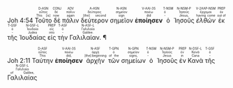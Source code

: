 <rt>Joh 4:54</rt> <RUBY><ruby><ruby>Τοῦτο<rt>This [is]</rt></ruby><rt>οὗτος</rt></ruby><rt>D-ASN</rt></RUBY> <RUBY><ruby><ruby>δὲ<rt>now</rt></ruby><rt>δέ</rt></ruby><rt>CONJ</rt></RUBY> <RUBY><ruby><ruby>πάλιν<rt>again</rt></ruby><rt>πάλιν</rt></ruby><rt>ADV</rt></RUBY> <RUBY><ruby><ruby>δεύτερον<rt>[the] second</rt></ruby><rt>δεύτερος</rt></ruby><rt>A-ASN</rt></RUBY> <RUBY><ruby><ruby>σημεῖον<rt>sign</rt></ruby><rt>σημεῖον</rt></ruby><rt>N-ASN</rt></RUBY> <RUBY><ruby><ruby><strong>ἐποίησεν</strong><rt>did</rt></ruby><rt>ποιέω</rt></ruby><rt>V-AAI-3S</rt></RUBY> <RUBY><ruby><ruby>ὁ<rt>-</rt></ruby><rt>ὁ</rt></ruby><rt>T-NSM</rt></RUBY> <RUBY><ruby><ruby>Ἰησοῦς<rt>Jesus,</rt></ruby><rt>Ἰησοῦς</rt></ruby><rt>N-NSM-P</rt></RUBY> <RUBY><ruby><ruby><em>ἐλθὼν</em><rt>having come</rt></ruby><rt>ἔρχομαι</rt></ruby><rt>V-2AAP-NSM</rt></RUBY> <RUBY><ruby><ruby>ἐκ<rt>out of</rt></ruby><rt>ἐκ</rt></ruby><rt>PREP</rt></RUBY> <RUBY><ruby><ruby>τῆς<rt>-</rt></ruby><rt>ὁ</rt></ruby><rt>T-GSF</rt></RUBY> <RUBY><ruby><ruby>Ἰουδαίας<rt>Judea</rt></ruby><rt>Ἰουδαία</rt></ruby><rt>N-GSF-L</rt></RUBY> <RUBY><ruby><ruby>εἰς<rt>into</rt></ruby><rt>εἰς</rt></ruby><rt>PREP</rt></RUBY> <RUBY><ruby><ruby>τὴν<rt>-</rt></ruby><rt>ὁ</rt></ruby><rt>T-ASF</rt></RUBY> <RUBY><ruby><ruby>Γαλιλαίαν. ¶<rt>Galilee.</rt></ruby><rt>Γαλιλαία</rt></ruby><rt>N-ASF-L</rt></RUBY>

<rt>Joh 2:11</rt> <RUBY><ruby><ruby>Ταύτην<rt>This</rt></ruby><rt>οὗτος</rt></ruby><rt>D-ASF</rt></RUBY> <RUBY><ruby><ruby><strong>ἐποίησεν</strong><rt>did,</rt></ruby><rt>ποιέω</rt></ruby><rt>V-AAI-3S</rt></RUBY> <RUBY><ruby><ruby>ἀρχὴν<rt>[the] beginning</rt></ruby><rt>ἀρχή</rt></ruby><rt>N-ASF</rt></RUBY> <RUBY><ruby><ruby>τῶν<rt>of the</rt></ruby><rt>ὁ</rt></ruby><rt>T-GPN</rt></RUBY> <RUBY><ruby><ruby>σημείων<rt>signs,</rt></ruby><rt>σημεῖον</rt></ruby><rt>N-GPN</rt></RUBY> <RUBY><ruby><ruby>ὁ<rt>-</rt></ruby><rt>ὁ</rt></ruby><rt>T-NSM</rt></RUBY> <RUBY><ruby><ruby>Ἰησοῦς<rt>Jesus</rt></ruby><rt>Ἰησοῦς</rt></ruby><rt>N-NSM-P</rt></RUBY> <RUBY><ruby><ruby>ἐν<rt>in</rt></ruby><rt>ἐν</rt></ruby><rt>PREP</rt></RUBY> <RUBY><ruby><ruby>Κανὰ<rt>Cana</rt></ruby><rt>Κανᾶ</rt></ruby><rt>N-DSF-L</rt></RUBY> <RUBY><ruby><ruby>τῆς<rt>-</rt></ruby><rt>ὁ</rt></ruby><rt>T-GSF</rt></RUBY> <RUBY><ruby><ruby>Γαλιλαίας<rt>of Galilee,</rt></ruby><rt>Γαλιλαία</rt></ruby><rt>N-GSF-L</rt></RUBY> 